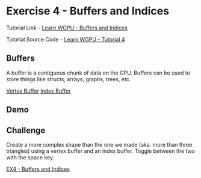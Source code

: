# Exercise 4 - Buffers and Indices
Tutorial Link - [Learn WGPU - Buffers and Indices](https://sotrh.github.io/learn-wgpu/beginner/tutorial4-buffer)

Tutorial Source Code - [Learn WGPU - Tutorial 4](https://github.com/sotrh/learn-wgpu/tree/master/code/beginner/tutorial4-buffer/)

## Buffers
A buffer is a contiguous chunk of data on the GPU. Buffers can be used to store things like structs, arrays, graphs, trees, etc.

[Vertex Buffer](./ex4a_vertex_buffers/README.md)
[Index Buffer](./ex4b_index_buffers/README.md)
## Demo

## Challenge
Create a more complex shape than the one we made (aka. more than three triangles) using a vertex buffer and an index buffer. Toggle between the two with the space key.

[EX4 - Buffers and Indices](../ex4_buffers_and_indices_challenge/README.md)